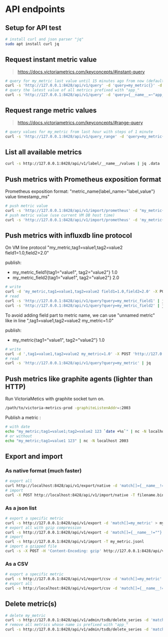 # API endpoints

## Setup for API test

```bash
# install curl and json parser "jq"
sudo apt install curl jq 
```

## Request instant metric value

> https://docs.victoriametrics.com/keyconcepts/#instant-query

```bash
# query for my_metric last value until 15 minutes ago from now (default is 5 minutes)
curl -s 'http://127.0.0.1:8428/api/v1/query' -d 'query=my_metric{}' -d 'step=15m' | jq .data.result
# query the latest value of all metrics prefixed with "app_"
curl -s 'http://127.0.0.1:8428/api/v1/query' -d 'query={__name__=~"app_.*"}' | jq .data.result
```

## Request range metric values

> https://docs.victoriametrics.com/keyconcepts/#range-query

```bash
# query values for my_metric from last hour with steps of 1 minute
curl -s 'http://127.0.0.1:8428/api/v1/query_range' -d 'query=my_metric{}' -d 'start=-1h' -d 'end=now' -d 'step=1m' | jq .data.result
```

## List all available metrics

```bash
curl -s http://127.0.0.1:8428/api/v1/label/__name__/values | jq .data
```

## Push metrics with Prometheus exposition format

Prometheus exposition format: "metric_name{label_name="label_value"} value timestamp_ms"

```bash
# push metric value
curl -s 'http://127.0.0.1:8428/api/v1/import/prometheus' -d "my_metric{tag=\"foo\"} 42.0 `date +%s%3N`"
# push metric value (use current VM DB host time)
curl -s 'http://127.0.0.1:8428/api/v1/import/prometheus' -d 'my_metric{tag="foo"} 42.0'
```

## Push metrics with influxdb line protocol

On VM line protocol "my_metric,tag1=value1,tag2=value2 field1=1.0,field2=2.0"

publish:
- my_metric_field1{tag1="value1", tag2="value2"} 1.0
- my_metric_field2{tag1="value1", tag2="value2"} 2.0

```bash
# write
curl -d 'my_metric,tag1=value1,tag2=value2 field1=1.0,field2=2.0' -X POST 'http://127.0.0.1:8428/write'
# read
curl -s 'http://127.0.0.1:8428/api/v1/query?query=my_metric_field1' | jq
curl -s 'http://127.0.0.1:8428/api/v1/query?query=my_metric_field2' | jq
```

To avoid adding field part to metric name, we can use "unnamed metric" like in line ",tag1=value1,tag2=value2 my_metric=1.0"

publish:
- my_metric{tag1="value1", tag2="value2"} 1.0

```bash
# write
curl -d ',tag1=value1,tag2=value2 my_metric=1.0' -X POST 'http://127.0.0.1:8428/write'
# read
curl -s 'http://127.0.0.1:8428/api/v1/query?query=my_metric' | jq
```

## Push metrics like graphite agents (lighter than HTTP)

Run VictoriaMetics with graphite socket turn on.

```bash
/path/to/victoria-metrics-prod -graphiteListenAddr=:2003
```

Publish a metric :

```bash
# with date
echo "my_metric;tag1=value1;tag2=value2 123 `date +%s`" | nc -N localhost 2003
# or without
echo "my_metric;tag1=value1 123" | nc -N localhost 2003
```

## Export and import

### As native format (much faster)

```bash
# export all
curl http://localhost:8428/api/v1/export/native -d 'match[]={__name__!=""}' > filename.bin
# import
curl -X POST http://localhost:8428/api/v1/import/native -T filename.bin
```

### As a json list

```bash
# export a specific metric
curl -s http://127.0.0.1:8428/api/v1/export -d 'match[]=my_metric' > my_metric.jsonl
# export all with gzip compression
curl -s http://127.0.0.1:8428/api/v1/export -d 'match[]={__name__!=""}' | gzip > vm_full.jsonl.gz
# import
curl -s http://127.0.0.1:8428/api/v1/import -T my_metric.jsonl
# import a gzipped file
curl -s -X POST -H 'Content-Encoding: gzip' http://127.0.0.1:8428/api/v1/import -T vm_full.jsonl.gz
```

### As a CSV

```bash
# export a specific metric
curl -s http://127.0.0.1:8428/api/v1/export/csv -d 'match[]=my_metric' -d 'format=__name__,__value__,__timestamp__:rfc3339' > my_metric.csv
# export all
curl -s http://localhost:8428/api/v1/export/csv -d 'match[]={__name__!=""}' -d 'format=__name__,__value__,__timestamp__:rfc3339' > all.csv
```

## Delete metric(s)

```bash
# delete my_metric
curl -s http://127.0.0.1:8428/api/v1/admin/tsdb/delete_series -d 'match[]=my_metric'
# remove all metrics whose name is prefixed with "app_"
curl -s http://127.0.0.1:8428/api/v1/admin/tsdb/delete_series -d 'match[]={__name__=~"app_.*"}'
```

